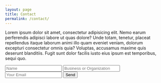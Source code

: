 ```yaml
---
layout: page
title: Contact
permalink: /contact/
---
```


Lorem ipsum dolor sit amet, consectetur adipisicing elit. Nemo earum perferendis adipisci labore ut quas dolore? Unde totam, tenetur, placeat repellendus itaque laborum animi illo quam eveniet veniam, dolorum excepturi consectetur omnis quia? Voluptas, accusamus maxime quis deserunt blanditiis. Fugit sunt dolor facilis iusto eius ipsum est temporibus, sequi quo.


<form action="https://formspree.io/a.glassandink@gmail.com"
      method="POST"
      class="contact-form">
    <input type="text" name="name" placeholder="Name" required>
    <input type="text" name="org" placeholder="Business or Organization" required>
    <input type="email" name="_replyto" placeholder="Your Email" required>
    <input type="submit" value="Send" value="Send">
    <input type="hidden" name="_next" value="/thanks/" />
</form>

<!-- 
Some information about you!

### More Information

A place to include any other types of information that you'd like to include about yourself.

### Contact me

[email@domain.com](mailto:email@domain.com) -->
